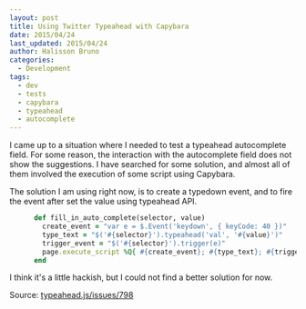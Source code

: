 ```yaml
---
layout: post
title: Using Twitter Typeahead with Capybara
date: 2015/04/24
last_updated: 2015/04/24
author: Halisson Bruno
categories:
  - Development
tags:
  - dev
  - tests
  - capybara
  - typeahead
  - autocomplete
---
```


I came up to a situation where I needed to test a typeahead autocomplete field. For some reason, the interaction with the
autocomplete field does not show the suggestions. I have searched for some solution, and almost all of them involved the
execution of some script using Capybara.

The solution I am using right now, is to create a typedown event, and to fire the event after set the value using typeahead
API.

```ruby
      def fill_in_auto_complete(selector, value)
        create_event = "var e = $.Event('keydown', { keyCode: 40 })"
        type_text = "$('#{selector}').typeahead('val', '#{value}')"
        trigger_event = "$('#{selector}').trigger(e)"
        page.execute_script %Q{ #{create_event}; #{type_text}; #{trigger_event};}
      end
```

I think it's a little hackish, but I could not find a better solution for now.

Source: [typeahead.js/issues/798](https://github.com/twitter/typeahead.js/issues/798)